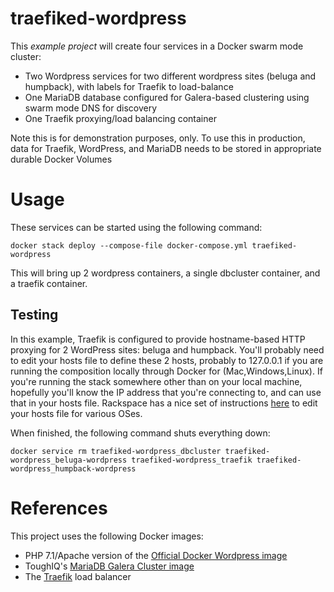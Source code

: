 # traefiked-wordpress

This *example project* will create four services in a Docker swarm mode cluster:
* Two Wordpress services for two different wordpress sites (beluga and humpback), with labels for Traefik to load-balance
* One MariaDB database configured for Galera-based clustering using swarm mode DNS for discovery
* One Traefik proxying/load balancing container 

Note this is for demonstration purposes, only. To use this in
production, data for Traefik, WordPress, and MariaDB needs to be
stored in appropriate durable Docker Volumes

# Usage

These services can be started using the following command:
    
```
docker stack deploy --compose-file docker-compose.yml traefiked-wordpress
```

This will bring up 2 wordpress containers, a single dbcluster
container, and a traefik container.

## Testing
In this example, Traefik is configured to provide hostname-based
HTTP proxying for 2 WordPress sites: beluga and humpback. You'll
probably need to edit your hosts file to define these 2 hosts,
probably to 127.0.0.1 if you are running the composition locally
through Docker for (Mac,Windows,Linux). If you're running the stack
somewhere other than on your local machine, hopefully you'll know
the IP address that you're connecting to, and can use that in your
hosts file. Rackspace has a nice set of instructions
[here](https://support.rackspace.com/how-to/modify-your-hosts-file/) to
edit your hosts file for various OSes.

When finished, the following command shuts everything down:

```
docker service rm traefiked-wordpress_dbcluster traefiked-wordpress_beluga-wordpress traefiked-wordpress_traefik traefiked-wordpress_humpback-wordpress
```

# References
This project uses the following Docker images:
* PHP 7.1/Apache version of the [Official Docker Wordpress image](https://hub.docker.com/_/wordpress/)
* ToughIQ's [MariaDB Galera Cluster image](https://hub.docker.com/r/toughiq/mariadb-cluster/)
* The [Traefik](https://hub.docker.com/_/traefik/) load balancer
